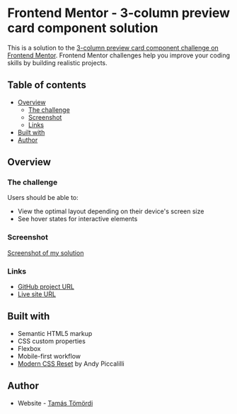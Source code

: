 # Frontend Mentor - 3-column preview card component solution

This is a solution to the [3-column preview card component challenge on Frontend Mentor](https://www.frontendmentor.io/challenges/3column-preview-card-component-pH92eAR2-). Frontend Mentor challenges help you improve your coding skills by building realistic projects. 

## Table of contents

- [Overview](#overview)
  - [The challenge](#the-challenge)
  - [Screenshot](#screenshot)
  - [Links](#links)
- [Built with](#built-with)
- [Author](#author)

## Overview

### The challenge

Users should be able to:

- View the optimal layout depending on their device's screen size
- See hover states for interactive elements

### Screenshot

[Screenshot of my solution](./design/screenshot.png)

### Links

- [GitHub project URL](https://github.com/tamastomordi/3-column-preview-card-component)
- [Live site URL](https://gifted-wescoff-4e5ea5.netlify.app)

## Built with

- Semantic HTML5 markup
- CSS custom properties
- Flexbox
- Mobile-first workflow
- [Modern CSS Reset](https://github.com/andy-piccalilli/modern-css-reset) by Andy Piccalilli

## Author

- Website - [Tamás Tömördi](https://www.tomordi.com)